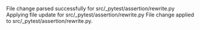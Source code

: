 File change parsed successfully for src/_pytest/assertion/rewrite.py
Applying file update for src/_pytest/assertion/rewrite.py
File change applied to src/_pytest/assertion/rewrite.py.

